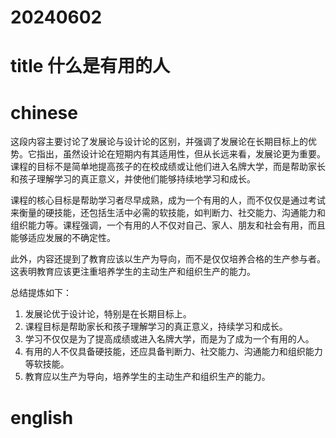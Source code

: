 
# 20240602

# title 什么是有用的人

# chinese 

这段内容主要讨论了发展论与设计论的区别，并强调了发展论在长期目标上的优势。它指出，虽然设计论在短期内有其适用性，但从长远来看，发展论更为重要。课程的目标不是简单地提高孩子的在校成绩或让他们进入名牌大学，而是帮助家长和孩子理解学习的真正意义，并使他们能够持续地学习和成长。

课程的核心目标是帮助学习者尽早成熟，成为一个有用的人，而不仅仅是通过考试来衡量的硬技能，还包括生活中必需的软技能，如判断力、社交能力、沟通能力和组织能力等。课程强调，一个有用的人不仅对自己、家人、朋友和社会有用，而且能够适应发展的不确定性。

此外，内容还提到了教育应该以生产为导向，而不是仅仅培养合格的生产参与者。这表明教育应该更注重培养学生的主动生产和组织生产的能力。

总结提炼如下：
1. 发展论优于设计论，特别是在长期目标上。
2. 课程目标是帮助家长和孩子理解学习的真正意义，持续学习和成长。
3. 学习不仅仅是为了提高成绩或进入名牌大学，而是为了成为一个有用的人。
4. 有用的人不仅具备硬技能，还应具备判断力、社交能力、沟通能力和组织能力等软技能。
5. 教育应以生产为导向，培养学生的主动生产和组织生产的能力。

# english

